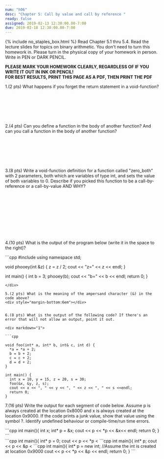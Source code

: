 ```yaml
---
num: "h06"
desc: "Chapter 5: Call by value and call by reference "
ready: false
assigned: 2019-02-13 12:30:00.00-7:00
due: 2019-02-18 12:30:00.00-7:00
---
```

{% include no_staples_box.html %}
Read Chapter 5.1 thru 5.4. Read the lecture slides for topics on binary arithmetic.  You don't need to turn this homework in. Please turn in the physical copy of your homework in person. Write in PEN or DARK PENCIL.

<b>PLEASE MARK YOUR HOMEWORK CLEARLY, REGARDLESS OF IF YOU WRITE IT OUT IN INK OR PENCIL!<br/>
FOR BEST RESULTS, PRINT THIS PAGE AS A PDF, THEN PRINT THE PDF</b>



1.(2 pts) What happens if you forget the return statement in a void-function?
<div style="margin-bottom:8em"></div>

2.(4 pts) Can you define a function in the body of another function? And can you call a function in the body of another function?
<div style="margin-bottom:8em"></div>

3.(8 pts) Write a void-function definition for a function called "zero_both" with 2 parameters, both which are variables of type int, and sets the value of both variables to 0. Describe if you picked this function to be a call-by-reference or a call-by-value AND WHY?
<div style="margin-bottom:12em"></div>
<div class="pagebreak"></div>

4.(10 pts) What is the output of the program below (write it in the space to the right)?

<div markdown="1">
```cpp
#include <iostream>
using namespace std;

void phooey(int &z) {
  z = z / 2;
  cout << "z=" << z << endl;
  }

int main() {
  int b = 3;
  phooey(b);
  cout << "b=" << b << endl;
  return 0;
  }
```
</div>

5.(2 pts) What is the meaning of the ampersand character (&) in the code above?
<div style="margin-bottom:6em"></div>


6.(8 pts) What is the output of the following code? If there's an error that will not allow an output, point it out.

<div markdown="1">

```cpp

void foo(int* a, int* b, int& c, int d) {
  *a = *a + 2;
  b = b + 2;
  c = c + 2;
  d = d + 2;
}

int main() {
  int x = 10, y = 15, z = 20, s = 30;
  foo(&x, &y, z, s);
  cout << x << ", " << y << ", " << z << ", " << s <<endl;
  return 0;
}
```

7.(16 pts) Write the output for each segment of code below. Assume p is always created at the location 0x8000 and x is always created at the location 0x9000. If the code prints a junk value, show that value using the symbol ?. Identify undefined behaviour or compile-time/run time errors. 

<div markdown="1">
```cpp
int main(){
      int x; 
      int* p = &x;
      cout << p << *p << &x<< endl; 
      return 0;
}
``` 

<div markdown="1">
```cpp
int main(){
      int* p = 0;
      cout << p << *p <<endl; 
      return 0;
}     
``` 

<div markdown="1">
```cpp
int main(){
      int* p;
      cout << p << &p <<endl; 
       return 0;
}
``` 

<div markdown="1">
```cpp
int main(){
      int* p = new int; //Assume the int is created at location 0x9000
      cout << p << *p << &p << endl; 
             return 0;
}
``` 





